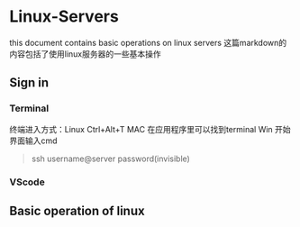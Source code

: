 # Linux-Servers
this document contains basic operations on linux servers
这篇markdown的内容包括了使用linux服务器的一些基本操作
## Sign in
### Terminal
终端进入方式：Linux Ctrl+Alt+T
            MAC 在应用程序里可以找到terminal
            Win 开始界面输入cmd
> ssh username@server
> password(invisible)
### VScode


## Basic operation of linux
<bash>
  
<bash>
